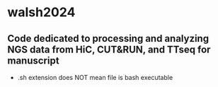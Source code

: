 # walsh2024

## Code dedicated to processing and analyzing NGS data from HiC, CUT&RUN, and TTseq for manuscript

* .sh extension does NOT mean file is bash executable 
